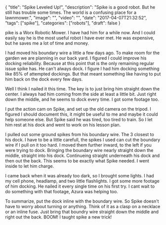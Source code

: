 
{
  "title": "Spike Leveled Up!",
  "description": "Spike is a good robot.  But he still has trouble some times. The world is a confusing place for a lawnmower.",
  "image": "",
  "video": "",
  "date": "2017-04-07T21:32:52",
  "tags": ["spike"],
  "categories": ["robots"],
  "draft": false
}


pike is a Worx Robotic Mower.  I have had him for a while now.  And I could easily say he is the most useful robot I have ever met.  He was expensive, but he saves me a lot of time and money.

I had moved his boundary wire a little a few days ago.  To make room for the garden we are planning in our back yard.  I figured I could improve his docking reliability.  Because at this point that is the only remaining regular issue spike has.  He can't always dock.  I figure I had him docking something like 85% of attempted dockings.  But that meant something like having to put him back on the dock every few days.

Well I think I nailed it this time.  The key is to just bring him straight down the center.  I always had him coming from the side at least a little bit.  Just right down the middle, and he seems to dock every time.  I got some footage too.

I put the action cam on Spike, and set up the old camera on the tripod.  I figured I should document this, it might be useful to me and maybe it could help someone else.  But Spike said he was tired, too tired to train. So I let him rest at his dock and went to work on his lesson plan.

I pulled out some ground spikes from his boundary wire.  The 3 closest to his dock.  I have to be a little carefull, the spikes I used can cut the boundary wire if I pull on it too hard.  I moved them further inward, to the left if you were trying to dock.  Bringing the boundary wire nearly straight down the middle, straight into his dock.  Continueing straight underneath his dock and then out the back.  This seems to be exactly what Spike needed. I went inside to let him charge.

I came back when it was already too dark, so I brought some lights.  I had my cell phone, headlamp, and two little flashlights.  I got some more footage of him docking.  He nailed it every single time on his first try.  I cant wait to do something with that footage, Azura was helping too.

To summarize, put the dock inline with the boundary wire. So Spike doesn't have to worry about turning or anything.  Think of it as a clasp on a necklace or an inline fuse.  Just bring that boundry wire straight down the middle and right out the back.  BOOM!  I taught spike a new trick!
